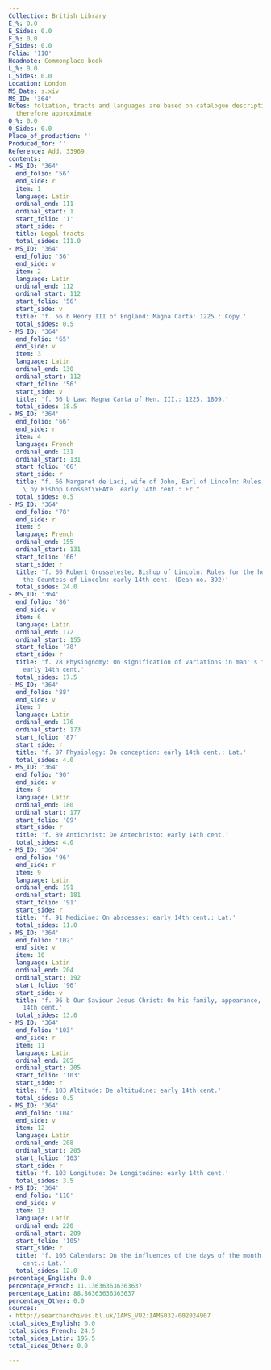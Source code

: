 ```yaml
---
Collection: British Library
E_%: 0.0
E_Sides: 0.0
F_%: 0.0
F_Sides: 0.0
Folia: '110'
Headnote: Commonplace book
L_%: 0.0
L_Sides: 0.0
Location: London
MS_Date: s.xiv
MS_ID: '364'
Notes: foliation, tracts and languages are based on catalogue description and are
  therefore approximate
O_%: 0.0
O_Sides: 0.0
Place_of_production: ''
Produced_for: ''
Reference: Add. 33969
contents:
- MS_ID: '364'
  end_folio: '56'
  end_side: r
  item: 1
  language: Latin
  ordinal_end: 111
  ordinal_start: 1
  start_folio: '1'
  start_side: r
  title: Legal tracts
  total_sides: 111.0
- MS_ID: '364'
  end_folio: '56'
  end_side: v
  item: 2
  language: Latin
  ordinal_end: 112
  ordinal_start: 112
  start_folio: '56'
  start_side: v
  title: 'f. 56 b Henry III of England: Magna Carta: 1225.: Copy.'
  total_sides: 0.5
- MS_ID: '364'
  end_folio: '65'
  end_side: v
  item: 3
  language: Latin
  ordinal_end: 130
  ordinal_start: 112
  start_folio: '56'
  start_side: v
  title: 'f. 56 b Law: Magna Carta of Hen. III.: 1225. 1809.'
  total_sides: 18.5
- MS_ID: '364'
  end_folio: '66'
  end_side: r
  item: 4
  language: French
  ordinal_end: 131
  ordinal_start: 131
  start_folio: '66'
  start_side: r
  title: "f. 66 Margaret de Laci, wife of John, Earl of Lincoln: Rules for her household,\
    \ by Bishop Grosset\xEAte: early 14th cent.: Fr."
  total_sides: 0.5
- MS_ID: '364'
  end_folio: '78'
  end_side: r
  item: 5
  language: French
  ordinal_end: 155
  ordinal_start: 131
  start_folio: '66'
  start_side: r
  title: 'f. 66 Robert Grosseteste, Bishop of Lincoln: Rules for the houschold of
    the Countess of Lincoln: early 14th cent. (Dean no. 392)'
  total_sides: 24.0
- MS_ID: '364'
  end_folio: '86'
  end_side: v
  item: 6
  language: Latin
  ordinal_end: 172
  ordinal_start: 155
  start_folio: '78'
  start_side: r
  title: 'f. 78 Physiognomy: On signification of variations in man''s face, etc.:
    early 14th cent.'
  total_sides: 17.5
- MS_ID: '364'
  end_folio: '88'
  end_side: v
  item: 7
  language: Latin
  ordinal_end: 176
  ordinal_start: 173
  start_folio: '87'
  start_side: r
  title: 'f. 87 Physiology: On conception: early 14th cent.: Lat.'
  total_sides: 4.0
- MS_ID: '364'
  end_folio: '90'
  end_side: v
  item: 8
  language: Latin
  ordinal_end: 180
  ordinal_start: 177
  start_folio: '89'
  start_side: r
  title: 'f. 89 Antichrist: De Antechristo: early 14th cent.'
  total_sides: 4.0
- MS_ID: '364'
  end_folio: '96'
  end_side: r
  item: 9
  language: Latin
  ordinal_end: 191
  ordinal_start: 181
  start_folio: '91'
  start_side: r
  title: 'f. 91 Medicine: On abscesses: early 14th cent.: Lat.'
  total_sides: 11.0
- MS_ID: '364'
  end_folio: '102'
  end_side: v
  item: 10
  language: Latin
  ordinal_end: 204
  ordinal_start: 192
  start_folio: '96'
  start_side: v
  title: 'f. 96 b Our Saviour Jesus Christ: On his family, appearance, etc.: early
    14th cent.'
  total_sides: 13.0
- MS_ID: '364'
  end_folio: '103'
  end_side: r
  item: 11
  language: Latin
  ordinal_end: 205
  ordinal_start: 205
  start_folio: '103'
  start_side: r
  title: 'f. 103 Altitude: De altitudine: early 14th cent.'
  total_sides: 0.5
- MS_ID: '364'
  end_folio: '104'
  end_side: v
  item: 12
  language: Latin
  ordinal_end: 208
  ordinal_start: 205
  start_folio: '103'
  start_side: r
  title: 'f. 103 Longitude: De Longitudine: early 14th cent.'
  total_sides: 3.5
- MS_ID: '364'
  end_folio: '110'
  end_side: v
  item: 13
  language: Latin
  ordinal_end: 220
  ordinal_start: 209
  start_folio: '105'
  start_side: r
  title: 'f. 105 Calendars: On the influences of the days of the month: early 14th
    cent.: Lat.'
  total_sides: 12.0
percentage_English: 0.0
percentage_French: 11.136363636363637
percentage_Latin: 88.86363636363637
percentage_Other: 0.0
sources:
- http://searcharchives.bl.uk/IAMS_VU2:IAMS032-002024907
total_sides_English: 0.0
total_sides_French: 24.5
total_sides_Latin: 195.5
total_sides_Other: 0.0

---
```

